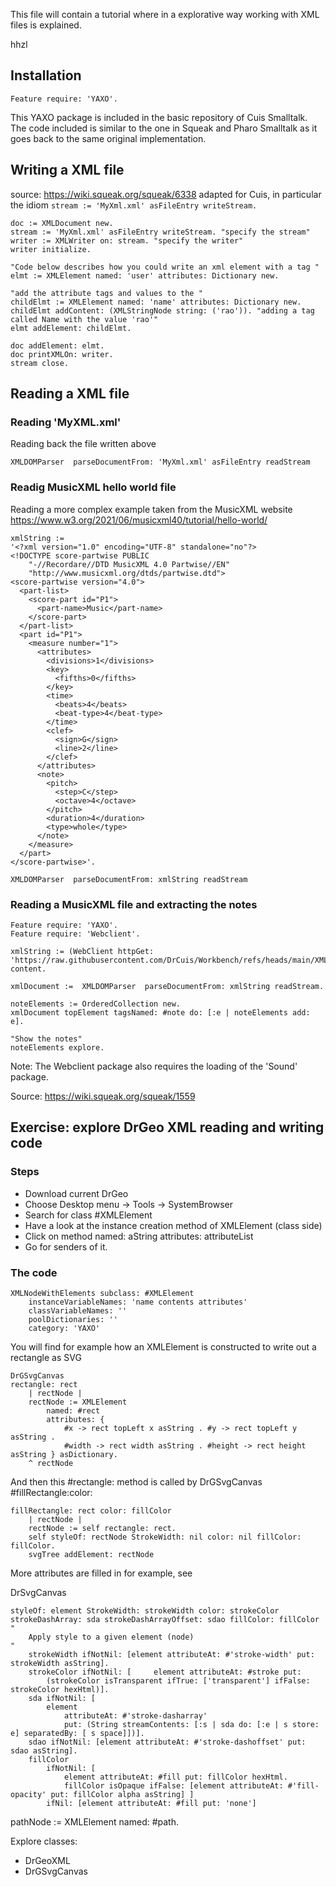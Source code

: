 This file will contain a tutorial where in a explorative way working with XML files is explained.

hhzl

## Installation
````
Feature require: 'YAXO'. 
````

This YAXO package is included in the basic repository of Cuis Smalltalk. The code included is similar to the one in Squeak and Pharo Smalltalk as it goes back to the same original implementation.

## Writing a XML file
source: https://wiki.squeak.org/squeak/6338
adapted for Cuis, in particular the idiom
`stream := 'MyXml.xml' asFileEntry writeStream.`

````
doc := XMLDocument new.
stream := 'MyXml.xml' asFileEntry writeStream. "specify the stream"
writer := XMLWriter on: stream. "specify the writer"
writer initialize.
 
"Code below describes how you could write an xml element with a tag "
elmt := XMLElement named: 'user' attributes: Dictionary new.
 
"add the attribute tags and values to the "
childElmt := XMLElement named: 'name' attributes: Dictionary new.
childElmt addContent: (XMLStringNode string: ('rao')). "adding a tag called Name with the value 'rao'"
elmt addElement: childElmt.
 
doc addElement: elmt.
doc printXMLOn: writer.
stream close.
````

## Reading a XML file

### Reading 'MyXML.xml'
Reading back the file written above

````
XMLDOMParser  parseDocumentFrom: 'MyXml.xml' asFileEntry readStream
````

### Readig MusicXML hello world file
Reading a more complex example taken from the MusicXML website
https://www.w3.org/2021/06/musicxml40/tutorial/hello-world/

````
xmlString := 
'<?xml version="1.0" encoding="UTF-8" standalone="no"?>
<!DOCTYPE score-partwise PUBLIC
    "-//Recordare//DTD MusicXML 4.0 Partwise//EN"
    "http://www.musicxml.org/dtds/partwise.dtd">
<score-partwise version="4.0">
  <part-list>
    <score-part id="P1">
      <part-name>Music</part-name>
    </score-part>
  </part-list>
  <part id="P1">
    <measure number="1">
      <attributes>
        <divisions>1</divisions>
        <key>
          <fifths>0</fifths>
        </key>
        <time>
          <beats>4</beats>
          <beat-type>4</beat-type>
        </time>
        <clef>
          <sign>G</sign>
          <line>2</line>
        </clef>
      </attributes>
      <note>
        <pitch>
          <step>C</step>
          <octave>4</octave>
        </pitch>
        <duration>4</duration>
        <type>whole</type>
      </note>
    </measure>
  </part>
</score-partwise>'.

XMLDOMParser  parseDocumentFrom: xmlString readStream
````

### Reading a MusicXML file and extracting the notes
````
Feature require: 'YAXO'.
Feature require: 'Webclient'.

xmlString := (WebClient httpGet: 'https://raw.githubusercontent.com/DrCuis/Workbench/refs/heads/main/XML/FrereJacques.xml') content.

xmlDocument :=  XMLDOMParser  parseDocumentFrom: xmlString readStream.

noteElements := OrderedCollection new.
xmlDocument topElement tagsNamed: #note do: [:e | noteElements add: e].

"Show the notes"
noteElements explore.
````
Note: The Webclient package also requires the loading of the 'Sound' package.

Source: https://wiki.squeak.org/squeak/1559

## Exercise: explore DrGeo XML reading and writing code

### Steps
- Download current DrGeo
- Choose Desktop menu -> Tools -> SystemBrowser
- Search for class #XMLElement
- Have a look at the instance creation method of XMLElement (class side)
- Click on method named: aString attributes: attributeList
- Go for senders of it.

### The code
````
XMLNodeWithElements subclass: #XMLElement
	instanceVariableNames: 'name contents attributes'
	classVariableNames: ''
	poolDictionaries: ''
	category: 'YAXO'
````

You will find for example how an XMLElement is constructed to write out a rectangle as SVG

````
DrGSvgCanvas
rectangle: rect
	| rectNode |
	rectNode := XMLElement 
		named: #rect 
		attributes: {
			#x -> rect topLeft x asString . #y -> rect topLeft y asString .
			#width -> rect width asString . #height -> rect height asString } asDictionary.
	^ rectNode
````

And then this #rectangle: method is called by DrGSvgCanvas #fillRectangle:color:

````
fillRectangle: rect color: fillColor
	| rectNode |
	rectNode := self rectangle: rect.
	self styleOf: rectNode StrokeWidth: nil color: nil fillColor: fillColor.
	svgTree addElement: rectNode
````

More attributes are filled in for example, see

DrSvgCanvas

````
styleOf: element StrokeWidth: strokeWidth color: strokeColor strokeDashArray: sda strokeDashArrayOffset: sdao fillColor: fillColor
"
	Apply style to a given element (node) 
"
	strokeWidth ifNotNil: [element attributeAt: #'stroke-width' put: strokeWidth asString].
	strokeColor ifNotNil: [		element attributeAt: #stroke put: 
		(strokeColor isTransparent ifTrue: ['transparent'] ifFalse:		strokeColor hexHtml)].
	sda ifNotNil: [
		element 
			attributeAt: #'stroke-dasharray' 
			put: (String streamContents: [:s | sda do: [:e | s store: e] separatedBy: [ s space]])].
	sdao ifNotNil: [element attributeAt: #'stroke-dashoffset' put: sdao asString].
	fillColor 
		ifNotNil: [
			element attributeAt: #fill put: fillColor hexHtml.
			fillColor isOpaque ifFalse: [element attributeAt: #'fill-opacity' put: fillColor alpha asString] ]
		ifNil: [element attributeAt: #fill put: 'none']

````


pathNode := XMLElement named: #path.

Explore classes:

- DrGeoXML
- DrGSvgCanvas


